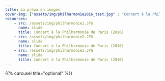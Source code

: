 ```yaml
---
title: La prépa en images
cover-img: ["assets/img/philharmonie2016_test.jpg" : "Concert à la Philharmonie de Paris (2016)", "assets/img/parlement_strasbourg.JPG" : "Parlement Strasbourg", "assets/img/topchef/topchef1.JPG" : "Prépa top chef"]
resources:
    - src: /assets/img/philharmonie1.JPG
      name: slide
      title: Concert à la Philharmonie de Paris (2016)
    - src: /assets/img/philharmonie2.JPG
      name: slide 
      title: Concert à la Philharmonie de Paris (2016)
    - src: /assets/img/philharmonie3.JPG
      name: slide 
      title: Concert à la Philharmonie de Paris (2016)
---
```


{{% carousel title="optional" %}}


